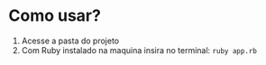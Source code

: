# Como usar?
1. Acesse a pasta do projeto
2. Com Ruby instalado na maquina insira no terminal: `ruby app.rb`
